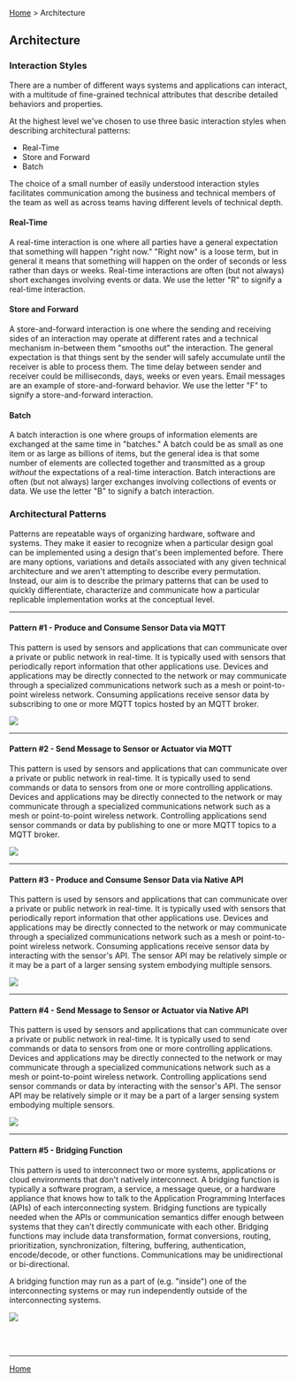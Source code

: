 [Home](https://replicablesmartcities.github.io) > Architecture

## Architecture

### Interaction Styles

There are a number of different ways systems and applications can interact, with a multitude of fine-grained technical attributes that describe detailed behaviors and properties.

At the highest level we've chosen to use three basic interaction styles when describing architectural patterns:

* Real-Time
* Store and Forward
* Batch

The choice of a small number of easily understood interaction styles facilitates communication among the business and technical members of the team as well as across teams having different levels of technical depth.

#### Real-Time

A real-time interaction is one where all parties have a general expectation that something will happen "right now." "Right now" is a loose term, but in general it means that something will happen on the order of seconds or less rather than days or weeks. Real-time interactions are often (but not always) short exchanges involving events or data. We use the letter "R" to signify a real-time interaction.

#### Store and Forward

A store-and-forward interaction is one where the sending and receiving sides of an interaction may operate at different rates and a technical mechanism in-between them "smooths out" the interaction. The general expectation is that things sent by the sender will safely accumulate until the receiver is able to process them. The time delay between sender and receiver could be milliseconds, days, weeks or even years. Email messages are an example of store-and-forward behavior. We use the letter "F" to signify a store-and-forward interaction.

#### Batch

A batch interaction is one where groups of information elements are exchanged at the same time in "batches." A batch could be as small as one item or as large as billions of items, but the general idea is that some number of elements are collected together and transmitted as a group *without* the expectations of a real-time interaction. Batch interactions are often (but not always) larger exchanges involving collections of events or data. We use the letter "B" to signify a batch interaction.

### Architectural Patterns

Patterns are repeatable ways of organizing hardware, software and systems. They make it easier to recognize when a particular design goal can be implemented using a design that's been implemented before. There are many options, variations and details associated with any given technical architecture and we aren't attempting to describe every permutation. Instead, our aim is to describe the primary patterns that can be used to quickly differentiate, characterize and communicate how a particular replicable implementation works at the conceptual level.

---

#### Pattern #1 - Produce and Consume Sensor Data via MQTT

This pattern is used by sensors and applications that can communicate over a private or public network in real-time. It is typically used with sensors that periodically report information that other applications use. Devices and applications may be directly connected to the network or may communicate through a specialized communications network such as a mesh or point-to-point wireless network. Consuming applications receive sensor data by subscribing to one or more MQTT topics hosted by an MQTT broker.

![](https://replicablesmartcities.github.io/pattern1.svg)

---

#### Pattern #2 - Send Message to Sensor or Actuator via MQTT

This pattern is used by sensors and applications that can communicate over a private or public network in real-time. It is typically used to send commands or data to sensors from one or more controlling applications. Devices and applications may be directly connected to the network or may communicate through a specialized communications network such as a mesh or point-to-point wireless network. Controlling applications send sensor commands or data by publishing to one or more MQTT topics to a MQTT broker.

![](https://replicablesmartcities.github.io/pattern2.svg)

---

#### Pattern #3 - Produce and Consume Sensor Data via Native API

This pattern is used by sensors and applications that can communicate over a private or public network in real-time. It is typically used with sensors that periodically report information that other applications use. Devices and applications may be directly connected to the network or may communicate through a specialized communications network such as a mesh or point-to-point wireless network. Consuming applications receive sensor data by interacting with the sensor's API. The sensor API may be relatively simple or it may be a part of a larger sensing system embodying multiple sensors.

![](https://replicablesmartcities.github.io/pattern3.svg)

---

#### Pattern #4 - Send Message to Sensor or Actuator via Native API

This pattern is used by sensors and applications that can communicate over a private or public network in real-time. It is typically used to send commands or data to sensors from one or more controlling applications. Devices and applications may be directly connected to the network or may communicate through a specialized communications network such as a mesh or point-to-point wireless network. Controlling applications send sensor commands or data by interacting with the sensor's API. The sensor API may be relatively simple or it may be a part of a larger sensing system embodying multiple sensors.

![](https://replicablesmartcities.github.io/pattern4.svg)

---

#### Pattern #5 - Bridging Function

This pattern is used to interconnect two or more systems, applications or cloud environments that don't natively interconnect. A bridging function is typically a software program, a service, a message queue, or a hardware appliance that knows how to talk to the Application Programming Interfaces (APIs) of each interconnecting system. Bridging functions are typically needed when the APIs or communication semantics differ enough between systems that they can't directly communicate with each other. Bridging functions may include data transformation, format conversions, routing, prioritization, synchronization, filtering, buffering, authentication, encode/decode, or other functions. Communications may be unidirectional or bi-directional.

A bridging function may run as a part of (e.g. "inside") one of the interconnecting systems or may run independently outside of the interconnecting systems.

![](https://replicablesmartcities.github.io/pattern5.svg)

<br>
<br>

---
[Home](https://replicablesmartcities.github.io)
